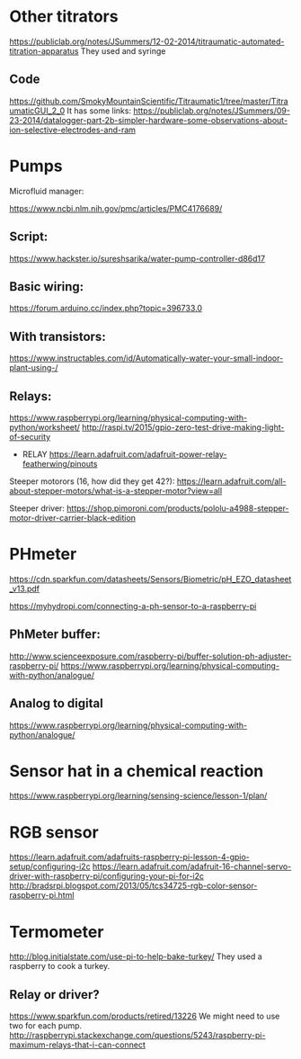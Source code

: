 # Other titrators 
https://publiclab.org/notes/JSummers/12-02-2014/titraumatic-automated-titration-apparatus
They used and syringe



## Code
https://github.com/SmokyMountainScientific/Titraumatic1/tree/master/TitraumaticGUI_2_0
It has some links:
https://publiclab.org/notes/JSummers/09-23-2014/datalogger-part-2b-simpler-hardware-some-observations-about-ion-selective-electrodes-and-ram


# Pumps
Microfluid manager:

https://www.ncbi.nlm.nih.gov/pmc/articles/PMC4176689/

## Script:
https://www.hackster.io/sureshsarika/water-pump-controller-d86d17

## Basic wiring:
https://forum.arduino.cc/index.php?topic=396733.0

## With transistors:
https://www.instructables.com/id/Automatically-water-your-small-indoor-plant-using-/

## Relays:
https://www.raspberrypi.org/learning/physical-computing-with-python/worksheet/
http://raspi.tv/2015/gpio-zero-test-drive-making-light-of-security
- RELAY
https://learn.adafruit.com/adafruit-power-relay-featherwing/pinouts


Steeper motorors (16, how did they get 42?):
https://learn.adafruit.com/all-about-stepper-motors/what-is-a-stepper-motor?view=all

Steeper driver:
https://shop.pimoroni.com/products/pololu-a4988-stepper-motor-driver-carrier-black-edition

# PHmeter

https://cdn.sparkfun.com/datasheets/Sensors/Biometric/pH_EZO_datasheet_v13.pdf

https://myhydropi.com/connecting-a-ph-sensor-to-a-raspberry-pi

## PhMeter buffer:
http://www.scienceexposure.com/raspberry-pi/buffer-solution-ph-adjuster-raspberry-pi/
https://www.raspberrypi.org/learning/physical-computing-with-python/analogue/

## Analog to digital
https://www.raspberrypi.org/learning/physical-computing-with-python/analogue/

# Sensor hat in a chemical reaction

https://www.raspberrypi.org/learning/sensing-science/lesson-1/plan/

# RGB sensor
https://learn.adafruit.com/adafruits-raspberry-pi-lesson-4-gpio-setup/configuring-i2c
https://learn.adafruit.com/adafruit-16-channel-servo-driver-with-raspberry-pi/configuring-your-pi-for-i2c
http://bradsrpi.blogspot.com/2013/05/tcs34725-rgb-color-sensor-raspberry-pi.html

# Termometer

http://blog.initialstate.com/use-pi-to-help-bake-turkey/
They used a raspberry to cook a turkey.

## Relay or driver?

https://www.sparkfun.com/products/retired/13226
We might need to use two for each pump.
http://raspberrypi.stackexchange.com/questions/5243/raspberry-pi-maximum-relays-that-i-can-connect
